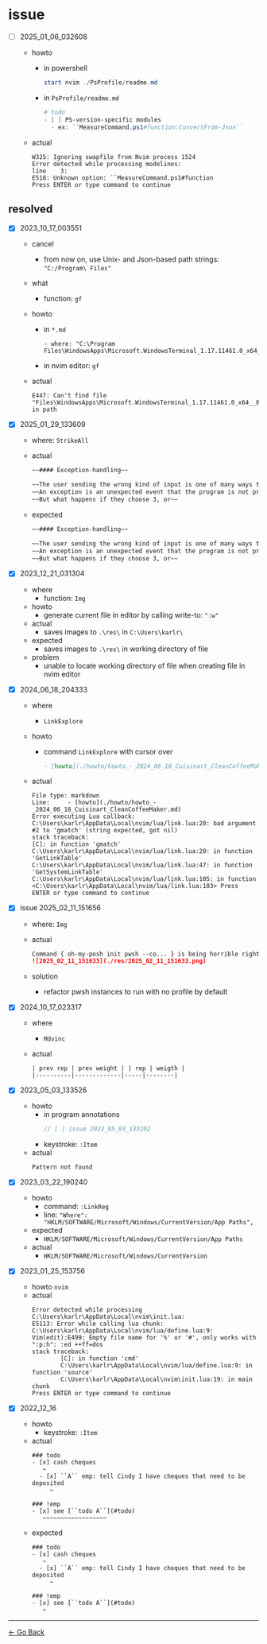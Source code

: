 # issue

- [ ] 2025_01_06_032608
  - howto
    - in powershell

      ```powershell
      start nvim ./PsProfile/readme.md
      ```

    - in ``PsProfile/readme.md``

      ```powershell
      # todo
      - [ ] PS-version-specific modules
        - ex: ``MeasureCommand.ps1#function:ConvertFrom-Json``
      ```

  - actual

    ```text
    W325: Ignoring swapfile from Nvim process 1524
    Error detected while processing modelines:
    line    3:
    E518: Unknown option: ``MeasureCommand.ps1#function
    Press ENTER or type command to continue 
    ```

## resolved

- [x] 2023_10_17_003551
  - cancel
    - from now on, use Unix- and Json-based path strings: ``"C:/Program\ Files"``
  - what
    - function: ``gf``
  - howto
    - in ``*.md``

      ```text
      - where: "C:\Program Files\WindowsApps\Microsoft.WindowsTerminal_1.17.11461.0_x64__8wekyb3d8bbwe\ProfileIcons"
      ```

    - in nvim editor: ``gf``
  - actual

    ```text
    E447: Can't find file "Files\WindowsApps\Microsoft.WindowsTerminal_1.17.11461.0_x64__8wekyb3d8bbwe\ProfileIcons" in path
    ```

- [x] 2025_01_29_133609
  - where: ``StrikeAll``
  - actual

    ```markdown
    ~~#### Exception-handling~~

    ~~The user sending the wrong kind of input is one of many ways that *exceptions* can occur in your code.~~
    ~~An exception is an unexpected event that the program is not prepared for.~~
    ~~But what happens if they choose 3, or~~ 
    ```

  - expected

    ```markdown
    ~~#### Exception-handling~~

    ~~The user sending the wrong kind of input is one of many ways that *exceptions* can occur in your code.~~
    ~~An exception is an unexpected event that the program is not prepared for.~~
    ~~But what happens if they choose 3, or~~
    ```

- [x] 2023_12_21_031304
  - where
    - function: ``Img``
  - howto
    - generate current file in editor by calling write-to: ``":w"``
  - actual
    - saves images to ``.\res\`` in ``C:\Users\karlr\``
  - expected
    - saves images to ``.\res\`` in working directory of file
  - problem
    - unable to locate working directory of file when creating file in nvim editor

- [x] 2024_06_18_204333
  - where
    - ``LinkExplore``
  - howto
    - command ``LinkExplore`` with cursor over

      ```markdown
      - [howto](./howto/howto_-_2024_06_18_Cuisinart_CleanCoffeeMaker.md)
      ```

  - actual

    ```text
    File type: markdown
    Line:     - [howto](./howto/howto_-_2024_06_18_Cuisinart_CleanCoffeeMaker.md)                                                Error executing Lua callback: C:\Users\karlr\AppData\Local\nvim/lua/link.lua:20: bad argument #2 to 'gmatch' (string expected, got nil)                                                                                                                   stack traceback:                                                                                                                     [C]: in function 'gmatch'                                                                                                    C:\Users\karlr\AppData\Local\nvim/lua/link.lua:20: in function 'GetLinkTable'                                                C:\Users\karlr\AppData\Local\nvim/lua/link.lua:47: in function 'GetSystemLinkTable'                                          C:\Users\karlr\AppData\Local\nvim/lua/link.lua:105: in function <C:\Users\karlr\AppData\Local\nvim/lua/link.lua:103> Press ENTER or type command to continue
    ```

- [x] issue 2025_02_11_151656
  - where: ``Img``
  - actual

    ```markdown
    Command { oh-my-posh init pwsh --co... } is being horrible right now.
    ![2025_02_11_151633](./res/2025_02_11_151633.png)
    ```

  - solution
    - refactor pwsh instances to run with no profile by default

- [x] 2024_10_17_023317
  - where
    - ``Mdvinc``
  - actual

    ```text
    | prev rep | prev weight | | rep | weigth |
    |----------|-------------|-----|--------|
    ```

- [x] 2023_05_03_133526
  - howto
    - in program annotations
      ```cpp
      // [ ] issue 2023_05_03_133202
      ```
    - keystroke: ``:Item``
  - actual
    ```
    Pattern not found
    ```

- [x] 2023_03_22_190240
  - howto
    - command: ``:LinkReg``
    - line: ``"Where": "HKLM/SOFTWARE/Microsoft/Windows/CurrentVersion/App Paths",``
  - expected
    - ``HKLM/SOFTWARE/Microsoft/Windows/CurrentVersion/App Paths``
  - actual
    - ``HKLM/SOFTWARE/Microsoft/Windows/CurrentVersion``

- [x] 2023_01_25_153756
  - howto
    ``nvim``
  - actual
    ```
    Error detected while processing C:\Users\karlr\AppData\Local\nvim\init.lua:
    E5113: Error while calling lua chunk: C:\Users\karlr\AppData\Local\nvim/lua/define.lua:9: Vim(edit):E499: Empty file name for '%' or '#', only works with ":p:h": :ed ++ff=dos
    stack traceback:
            [C]: in function 'cmd'
            C:\Users\karlr\AppData\Local\nvim/lua/define.lua:9: in function 'source'
            C:\Users\karlr\AppData\Local\nvim\init.lua:19: in main chunk
    Press ENTER or type command to continue
    ```

- [x] 2022_12_16
  - howto
    - keystroke: ``:Item``
  - actual
    ```
    ### todo
    - [x] cash cheques
       ~
      - [x] ``A`` emp: tell Cindy I have cheques that need to be deposited
         ~

    ### !emp
    - [x] see [``todo A``](#todo)
       ~~~~~~~~~~~~~~~~~~
    ```
  - expected
    ```
    ### todo
    - [x] cash cheques
       ~
      - [x] ``A`` emp: tell Cindy I have cheques that need to be deposited
         ~

    ### !emp
    - [x] see [``todo A``](#todo)
       ~
    ```

---
[← Go Back](../readme.md)
